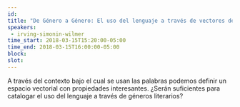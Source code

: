 ```yaml
---
id: 
title: "De Género a Género: El uso del lenguaje a través de vectores de palabras"
speakers:
 - irving-simonin-wilmer
time_start: 2018-03-15T15:20:00-05:00
time_end: 2018-03-15T16:00:00-05:00
block: 
slot: 
---
```


A través del contexto bajo el cual se usan las palabras podemos definir un espacio vectorial con propiedades interesantes. ¿Serán suficientes para catalogar el uso del lenguaje a través de géneros literarios?